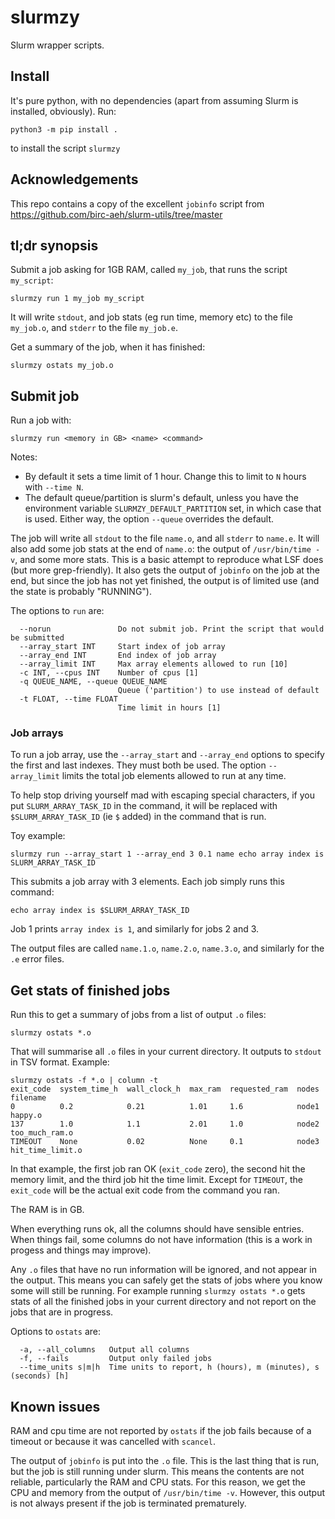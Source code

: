 # slurmzy

Slurm wrapper scripts.


## Install

It's pure python, with no dependencies (apart from assuming Slurm
is installed, obviously). Run:

```
python3 -m pip install .
```

to install the script `slurmzy`


## Acknowledgements

This repo contains a copy of the excellent `jobinfo` script from
https://github.com/birc-aeh/slurm-utils/tree/master

## tl;dr synopsis

Submit a job asking for 1GB RAM, called `my_job`, that runs the script
`my_script`:

```
slurmzy run 1 my_job my_script
```

It will write `stdout`, and job stats (eg run time, memory etc) to the file
`my_job.o`, and `stderr` to the file `my_job.e`.

Get a summary of the job, when it has finished:

```
slurmzy ostats my_job.o
```


## Submit job

Run a job with:

```
slurmzy run <memory in GB> <name> <command>
```

Notes:

* By default it sets a time limit of 1 hour. Change this to limit to
  `N` hours  with `--time N`.
* The default queue/partition is slurm's default, unless you have
  the environment variable `SLURMZY_DEFAULT_PARTITION` set, in which case
  that is used. Either way, the option `--queue` overrides the default.


The job will write all `stdout` to the file `name.o`, and all `stderr` to
`name.e`. It will also add some job stats at the end of `name.o`: the output
of `/usr/bin/time -v`, and some more stats. This is a basic attempt to
reproduce what LSF does (but more grep-friendly). It also gets the
output of `jobinfo` on the job at the end, but since the job has not
yet finished, the output is of limited use (and the state is probably "RUNNING").


The options to `run` are:

```
  --norun               Do not submit job. Print the script that would be submitted
  --array_start INT     Start index of job array
  --array_end INT       End index of job array
  --array_limit INT     Max array elements allowed to run [10]
  -c INT, --cpus INT    Number of cpus [1]
  -q QUEUE_NAME, --queue QUEUE_NAME
                        Queue ('partition') to use instead of default
  -t FLOAT, --time FLOAT
                        Time limit in hours [1]
```

### Job arrays

To run a job array, use the `--array_start` and `--array_end` options
to specify the first and last indexes. They must both be used.
The option `--array_limit` limits the total job elements allowed to
run at any time.

To help stop driving yourself mad with escaping special characters,
if you put `SLURM_ARRAY_TASK_ID` in the
command, it will be replaced with `$SLURM_ARRAY_TASK_ID` (ie `$` added)
in the command that is run.

Toy example:

```
slurmzy run --array_start 1 --array_end 3 0.1 name echo array index is SLURM_ARRAY_TASK_ID
```

This submits a job array with 3 elements. Each job simply runs this command:

```
echo array index is $SLURM_ARRAY_TASK_ID
```

Job 1 prints `array index is 1`, and similarly for jobs 2 and 3.

The output files are called `name.1.o`, `name.2.o`, `name.3.o`, and similarly
for the `.e` error files.


## Get stats of finished jobs

Run this to get a summary of jobs from a list of output `.o` files:

```
slurmzy ostats *.o
```

That will summarise all `.o` files in your current directory. It outputs
to `stdout` in TSV format. Example:

```
slurmzy ostats -f *.o | column -t
exit_code  system_time_h  wall_clock_h  max_ram  requested_ram  nodes  filename
0          0.2            0.21          1.01     1.6            node1  happy.o
137        1.0            1.1           2.01     1.0            node2  too_much_ram.o
TIMEOUT    None           0.02          None     0.1            node3  hit_time_limit.o
```

In that example, the first job ran OK (`exit_code` zero), the second
hit the memory limit, and the third job hit the time limit.
Except for `TIMEOUT`, the `exit_code` will be the actual exit code from
the command you ran.

The RAM is in GB.

When everything runs ok, all the columns should have sensible entries.
When things fail, some columns do not have information (this is a work
in progess and things may improve).

Any `.o` files that have no run information will be ignored, and not
appear in the output. This means you can safely get the stats of
jobs where you know some will still be running. For example
running `slurmzy ostats *.o` gets stats of all the finished
jobs in your current directory and not report on the jobs that are
in progress.

Options to `ostats` are:

```
  -a, --all_columns   Output all columns
  -f, --fails         Output only failed jobs
  --time_units s|m|h  Time units to report, h (hours), m (minutes), s (seconds) [h]
```

## Known issues

RAM and cpu time are not reported by `ostats` if the job fails because of a
timeout or because it was cancelled with `scancel`.

The output of `jobinfo` is put into the `.o` file. This is the last thing
that is run, but the job is still running under slurm.
This means the contents are not reliable, particularly the RAM and CPU stats.
For this reason, we get the CPU and memory from the output
of `/usr/bin/time -v`. However, this output is not always present
if the job is terminated prematurely.
